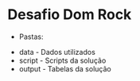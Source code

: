 # Desafio Dom Rock
- Pastas:
* data - Dados utilizados
* script - Scripts da solução
* output - Tabelas da solução
